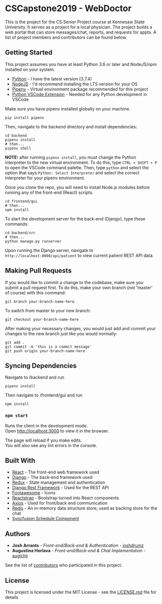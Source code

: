 # CSCapstone2019 - WebDoctor

This is the project for the CS Senior Project course at Kennesaw State University. It serves as a project for a local physician. The project builds a web portal that can store messages/chat, reports, and requests for appts. A list of project members and contributors can be found below.

## Getting Started

This project assumes you have at least Python 3.6 or later and NodeJS/npm installed on your system.

- [Python](https://www.python.org/downloads/) - I have the latest version (3.7.4)
- [NodeJS](https://nodejs.org/en/) - I'd recommend installing the LTS version for your OS
- [Pipenv](https://pipenv-fork.readthedocs.io/en/latest/) - Virtual environment package recommended for this project
- [Python VSCode Extension](https://code.visualstudio.com/docs/languages/python) - Needed for any Python development in VSCode

Make sure you have pipenv installed globally on your machine.

```
pip install pipenv
```

Then, navigate to the backend directory and install dependencies:

```
cd backend
pipenv install
# then...
pipenv shell
```

**NOTE:** after running `pipenv install`, you must change the Python interpreter to the new virtual environment. To do this, type `CTRL + SHIFT + P` to open the VSCode command palette. Then, type `python` and select the option that says `Python: Select Interpreter` and select the correct interpreter for your pipenv environment.

Once you clone the repo, you will need to install Node.js modules before running any of the front-end (React) scripts:

```
cd frontend/gui
# then...
npm install
```

To start the development server for the back-end (Django), type these commands:

```
cd backend/src
# then...
python manage.py runserver
```

Upon running the Django server, navigate to `http://localhost:8000/api/patient` to view current patient REST API data.

## Making Pull Requests

If you would like to commit a change to the codebase, make sure you submit a pull request first. To do this, make your own branch (not 'master' of course) with this command:

```
git branch your-branch-name-here
```

To switch from master to your new branch:

```
git checkout your-branch-name-here
```

After making your necessary changes, you would just add and commit your changes to the new branch just like you would normally:

```
git add .
git commit -m 'this is a commit message'
git push origin your-branch-name-here
```

## Syncing Dependencies

Navigate to /backend and run

```
pipenv install
```

Then navigate to /frontend/gui and run

```
npm install
```

### `npm start`

Runs the client in the development mode.<br>
Open [http://localhost:3000](http://localhost:3000) to view it in the browser.

The page will reload if you make edits.<br>
You will also see any lint errors in the console.

## Built With

- [React](https://reactjs.org/) - The front-end web framework used
- [Django](https://www.djangoproject.com/) - The back-end framework used
- [Redux](https://react-redux.js.org/) - State management and authentication
- [Django Rest Framework](https://www.django-rest-framework.org/) - Used for the REST API
- [Fontawesome](https://fontawesome.com/) - Icons
- [Reactstrap](https://reactstrap.github.io/) - Bootstrap turned into React components
- [Axios](https://github.com/axios/axios) - Used for front/back end communication
- [Redis](https://redis.io/) - An in-memory data structure store, used as backing store for the chat
- [Syncfusion Schedule Component](https://ej2.syncfusion.com/demos/#/bootstrap/schedule/recurrence-editor-generate-rule.html)

## Authors

- **Josh Arrants** - _Front-end/Back-end & Authentication_ - [joshdrumz](https://github.com/joshdrumz)
- **Augustina Horlava** - _Front-end/Back-end & Chat Implementation_ - [augichii](https://github.com/Augichii)

See the list of [contributors](https://github.com/CSCapstone2019/WebDoctor/contributors) who participated in this project.

## License

This project is licensed under the MIT License - see the [LICENSE.md](LICENSE.md) file for details
